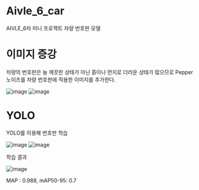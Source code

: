 # Aivle_6_car
AIVLE_6차 미니 프로젝트 차량 번호판 모델

# 이미지 증강
차량의 번호판은 늘 깨끗한 상태가 아닌 흙이나 먼지로 더러운 상태가 많으므로 Pepper 노이즈를 차량 번호판에 적용한 이미지를 추가한다.

![image](https://github.com/Lee-Siyoung/Aivle_6_car/assets/57993534/a83cbb37-5e11-4732-9f65-508c32333e98)
![image](https://github.com/Lee-Siyoung/Aivle_6_car/assets/57993534/4ec695f1-332b-4d0c-b083-ea8e2c6de3b6)

# YOLO
YOLO를 이용해 번호판 학습

![image](https://github.com/Lee-Siyoung/Aivle_6_car/assets/57993534/7135cca6-e744-482b-8076-7db11f907437)
![image](https://github.com/Lee-Siyoung/Aivle_6_car/assets/57993534/99b95cbb-8981-4b68-b740-7f1fb6869416)


학습 결과

![image](https://github.com/Lee-Siyoung/Aivle_6_car/assets/57993534/3eb8ac15-0b6e-48aa-802d-b5bcdfcff6d7)

MAP : 0.988, mAP50-95: 0.7

